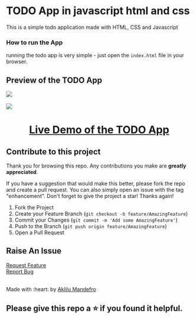 # TODO App in javascript html and css

This is a simple todo application made with HTML, CSS and Javascript

### How to run the App
running the todo app is very simple - just open the `index.html` file in your browser. 

## Preview of the TODO App

<img src="https://i.imgur.com/lhWAtPR.png"/> <br> <br> <img src="https://i.imgur.com/3TlcB9q.gif"/>

<h1 align="center"><a href="https://todo-app-by-aklilu-mandefro.netlify.app/">Live Demo of the TODO App</a></h1>

## Contribute to this project

Thank you for browsing this repo. Any contributions you make are **greatly
appreciated**.

If you have a suggestion that would make this better, please fork the repo and
create a pull request. You can also simply open an issue with the tag
"enhancement". Don't forget to give the project a star! Thanks again!

1. Fork the Project
2. Create your Feature Branch (`git checkout -b feature/AmazingFeature`)
3. Commit your Changes (`git commit -m 'Add some AmazingFeature'`)
4. Push to the Branch (`git push origin feature/AmazingFeature`)
5. Open a Pull Request

## Raise An Issue
  <p align="left">
    <a href="https://github.com/Aklilu-Mandefro/todo-app-in-javascript-html-and-css/issues">Request Feature</a><br>
    <a href="https://github.com/Aklilu-Mandefro/todo-app-in-javascript-html-and-css/issues">Report Bug</a>
  </p>
  
  <br>
Made with :heart: by <a href="https://github.com/Aklilu-Mandefro" target="_blank">Aklilu Mandefro</a>

## Please give this repo a ⭐ if you found it helpful.

